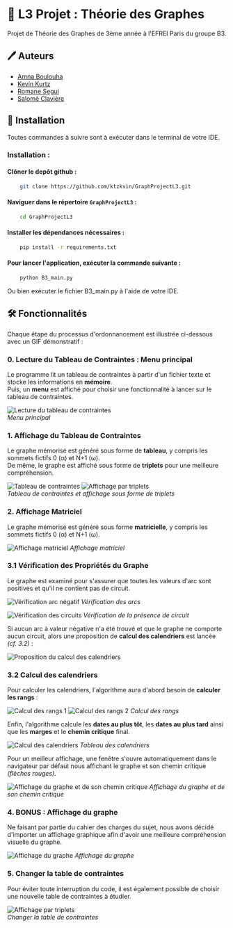 
# 🧮 L3 Projet : Théorie des Graphes

Projet de Théorie des Graphes de 3ème année à l'EFREI Paris du groupe B3.


## 🖊️ Auteurs 

- [Amna Boulouha](https://github.com/blhmna)
- [Kevin Kurtz](https://github.com/ktzkvin)
- [Romane Segui](https://github.com/Airseg)
- [Salomé Clavière](https://github.com/salobinks)
	

## 💾 Installation 

Toutes commandes à suivre sont à exécuter dans le terminal de votre IDE.

### Installation :
#### Clôner le depôt github :
```bash
    git clone https://github.com/ktzkvin/GraphProjectL3.git
```

#### Naviguer dans le répertoire `GraphProjectL3` :
```bash
    cd GraphProjectL3
```

#### Installer les dépendances nécessaires :
```bash
    pip install -r requirements.txt
```

#### Pour lancer l'application, exécuter la commande suivante :
```bash
    python B3_main.py
```

Ou bien exécuter le fichier B3_main.py à l'aide de votre IDE.
## 🛠️ Fonctionnalités

Chaque étape du processus d'ordonnancement est illustrée ci-dessous avec un GIF démonstratif :

### 0. Lecture du Tableau de Contraintes : Menu principal
Le programme lit un tableau de contraintes à partir d'un fichier texte et stocke les informations en **mémoire**. <br />
Puis, un **menu** est affiché pour choisir une fonctionnalité à lancer sur le tableau de contraintes.

![Lecture du tableau de contraintes](https://cdn.discordapp.com/attachments/1222083642206060687/1229878743158489158/sequence_1.gif?ex=663148d6&is=661ed3d6&hm=e4135b787fb987a96f9e82b9ff23af729719b1f6d279df1ad27382bb1a3b2893&)<br />
_Menu principal_

### 1. Affichage du Tableau de Contraintes
Le graphe mémorisé est généré sous forme de **tableau**, y compris les sommets fictifs 0 (α) et N+1 (ω).<br />
De même, le graphe est affiché sous forme de **triplets** pour une meilleure compréhension.

![Tableau de contraintes](https://cdn.discordapp.com/attachments/1222083642206060687/1229881122352140338/Screenshot_1_1.png?ex=66314b0d&is=661ed60d&hm=49c0593b03a90ebd4d06c194372392a9207eedfebae8cce2d071c140221bf430&)
![Affichage par triplets](https://cdn.discordapp.com/attachments/1222083642206060687/1229881589522104400/Screenshot_2_1.png?ex=66314b7d&is=661ed67d&hm=b4801b4b0d9b88c26b05529f5c77b3627831df76d1048977efde03078b913d18&)<br />
_Tableau de contraintes et affichage sous forme de triplets_

### 2. Affichage Matriciel
Le graphe mémorisé est généré sous forme **matricielle**, y compris les sommets fictifs 0 (α) et N+1 (ω).

![Affichage matriciel](https://cdn.discordapp.com/attachments/1222083642206060687/1229883670949662750/Screenshot_3.png?ex=66314d6d&is=661ed86d&hm=1955062260d09e6bd5ca3289814b1c8391fec56691d04f9b5f8ed68f1487c1d5&)
_Affichage matriciel_

### 3.1 Vérification des Propriétés du Graphe
Le graphe est examiné pour s'assurer que toutes les valeurs d'arc sont positives et qu'il ne contient pas de circuit.

![Vérification arc négatif](https://cdn.discordapp.com/attachments/1222083642206060687/1229887060698071191/Screenshot_7.png?ex=66315095&is=661edb95&hm=106a00905844223bc3cf088b13b26b42f28ca35e998b45e748a069faf18714fe&)
_Vérification des arcs_
<br />


![Vérification des circuits](https://cdn.discordapp.com/attachments/1222083642206060687/1229884943111557230/Screenshot_5.png?ex=66314e9c&is=661ed99c&hm=7641dbe48174e401191f2ba27d8e84e5f47cb1447e0a6fafb6f9f162433c030c&)
_Vérification de la présence de circuit_
<br />


Si aucun arc à valeur négative n'a été trouvé et que le graphe ne comporte aucun circuit, alors une proposition de **calcul des calendriers** est lancée _(cf. 3.2)_ :

![Proposition du calcul des calendriers](https://cdn.discordapp.com/attachments/1222083642206060687/1229884943459418122/Screenshot_6.png?ex=66314e9c&is=661ed99c&hm=49456bdb5f476e45034870e8432cae655998f5fde0b1c3a351b741e8e9ae7d9a&)

### 3.2 Calcul des calendriers
Pour calculer les calendriers, l'algorithme aura d'abord besoin de **calculer les rangs** :

![Calcul des rangs 1](https://cdn.discordapp.com/attachments/1222083642206060687/1229893465983291492/Screenshot_10_1.png?ex=6631568c&is=661ee18c&hm=268335502323ff0cf362313224ca3e3ae4dc284c90c759091310514372b78d99&)
![Calcul des rangs 2](https://cdn.discordapp.com/attachments/1222083642206060687/1229893466285412423/Screenshot_11_1.png?ex=6631568c&is=661ee18c&hm=bfebfb5b6072b7be7cbc463681c9a20a05b5c814bf6f3c1e1caab7ae17e8a56b&)
_Calcul des rangs_


Enfin, l'algorithme calcule les **dates au plus tôt**, les **dates au plus tard** ainsi que les **marges** et le **chemin critique** final.

![Calcul des calendriers](https://cdn.discordapp.com/attachments/1222083642206060687/1229892011062988914/Screenshot_13.png?ex=66315531&is=661ee031&hm=0ebdf7ddaa2c8ee70937e077b72d7166154963e76143e5d12c44f9aad99de785&)
_Tableau des calendriers_


Pour un meilleur affichage, une fenêtre s'ouvre automatiquement dans le navigateur par défaut nous affichant le graphe et son chemin critique _(flèches rouges)_. 

![Affichage du graphe et de son chemin critique](https://cdn.discordapp.com/attachments/1222083642206060687/1229892638635986944/Screenshot_14.png?ex=663155c7&is=661ee0c7&hm=98c3af530224dd93a339c093923e799d1c35e60ee6bb64244a10c115bb7de9fb&)
_Affichage du graphe et de son chemin critique_


### 4. BONUS : Affichage du graphe
Ne faisant par partie du cahier des charges du sujet, nous avons décidé d'importer un affichage graphique afin d'avoir une meilleure compréhension visuelle du graphe.

![Affichage du graphe](https://cdn.discordapp.com/attachments/1222083642206060687/1229893871022903409/Screenshot_15.png?ex=663156ed&is=661ee1ed&hm=5ba5fc4f1f43edad650caef784d46686e3b72d02dd7862ae800e899320b312e3&)
_Affichage du graphe_

### 5. Changer la table de contraintes
Pour éviter toute interruption du code, il est également possible de choisir une nouvelle table de contraintes à étudier.

![Affichage par triplets](https://cdn.discordapp.com/attachments/422113586597593088/1229904298641588234/Sequence_02_1.gif?ex=663160a3&is=661eeba3&hm=e9e24a9974cd404debe1c0a7b757d9409fb67491cd7616c0f38b5d7002a3bade&)<br />
_Changer la table de contraintes_



